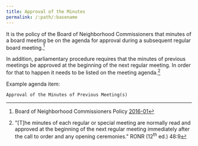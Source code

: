 ```yaml
---
title: Approval of the Minutes
permalink: /:path/:basename
---
```


It is the policy
of the Board
of Neighborhood Commissioners
that minutes
of a board meeting
be on the agenda
for approval
during a subsequent regular board meeting.[^bonc201601]

In addition,
parliamentary procedure requires
that the minutes
of previous meetings
be approved
at the beginning
of the next
regular meeting.
In order for that
to happen
it needs
to be listed
on the meeting agenda.[^ronrapprove]

Example agenda item:

    Approval of the Minutes of Previous Meeting(s)

[^bonc201601]: Board of Neighborhood Commissioners Policy [2016-01](https://empowerla.org/wp-content/uploads/2019/03/Amended-Minutes-Policy-Resolution1-03.18.19.pdf)

[^ronrapprove]:
    "[T]he minutes
    of each
    regular or special meeting
    are normally read
    and approved
    at the beginning
    of the next
    regular meeting
    immediately after
    the call to order
    and any opening ceremonies."
    RONR (12<sup>th</sup>&nbsp;ed.) 48:9
